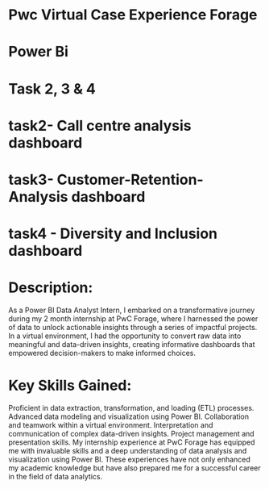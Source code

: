# Pwc Virtual Case Experience Forage
# Power Bi 
# Task 2, 3 & 4
# task2- Call centre analysis dashboard
# task3- Customer-Retention-Analysis dashboard
# task4 - Diversity and Inclusion dashboard


# Description:

As a Power BI Data Analyst Intern, I embarked on a transformative journey during my 2 month internship at PwC Forage, where I harnessed the power of data to unlock actionable insights through a series of impactful projects. In a virtual environment, I had the opportunity to convert raw data into meaningful and data-driven insights, creating informative dashboards that empowered decision-makers to make informed choices.

# Key Skills Gained:

Proficient in data extraction, transformation, and loading (ETL) processes.
Advanced data modeling and visualization using Power BI.
Collaboration and teamwork within a virtual environment.
Interpretation and communication of complex data-driven insights.
Project management and presentation skills.
My internship experience at PwC Forage has equipped me with invaluable skills and a deep understanding of data analysis and visualization using Power BI. These experiences have not only enhanced my academic knowledge but have also prepared me for a successful career in the field of data analytics.
